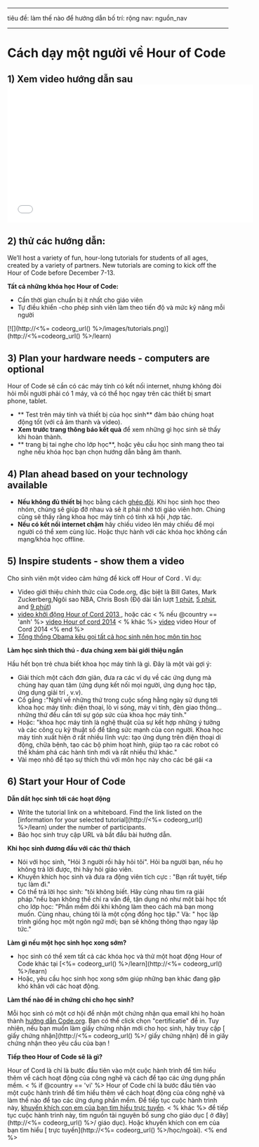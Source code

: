 * * *

tiêu đề: làm thế nào để hướng dẫn bố trí: rộng nav: nguồn_nav

* * *

# Cách dạy một người về Hour of Code

## 1) Xem video hướng dẫn sau <iframe width="560" height="315" src="//www.youtube.com/embed/tQeSke4hIds" frameborder="0" allowfullscreen></iframe>
## 2) thử các hướng dẫn:

We’ll host a variety of fun, hour-long tutorials for students of all ages, created by a variety of partners. New tutorials are coming to kick off the Hour of Code before December 7-13.

**Tất cả những khóa học Hour of Code:**

  * Cần thời gian chuẩn bị ít nhất cho giáo viên
  * Tự điều khiển -cho phép sinh viên làm theo tiến độ và mức kỹ năng mỗi người

[![](http://<%= codeorg_url() %>/images/tutorials.png)](http://<%=codeorg_url() %>/learn)

## 3) Plan your hardware needs - computers are optional

Hour of Code sẽ cần có các máy tính có kết nối internet, nhưng không đòi hỏi mỗi người phải có 1 máy, và có thể học ngay trên các thiết bị smart phone, tablet.

  * ** Test trên máy tính và thiết bị của học sinh** đảm bảo chúng hoạt động tốt (với cả âm thanh và video).
  * **Xem trước trang thông báo kết quả** để xem những gì học sinh sẽ thấy khi hoàn thành. 
  * ** trang bị tai nghe cho lớp học**, hoặc yêu cầu học sinh mang theo tai nghe nếu khóa học bạn chọn hướng dẫn bằng âm thanh.

## 4) Plan ahead based on your technology available

  * **Nếu không đủ thiết bị** học bằng cách [ ghép đôi](http://www.ncwit.org/resources/pair-programming-box-power-collaborative-learning). Khi học sinh học theo nhóm, chúng sẽ giúp đỡ nhau và sẽ ít phải nhờ tới giáo viên hơn. Chúng cũng sẽ thấy rằng khoa học máy tính có tính xã hội ,hợp tác.
  * **Nếu có kết nối internet chậm** hãy chiếu video lên máy chiếu để mọi người có thể xem cùng lúc. Hoặc thực hành với các khóa học không cần mạng/khóa học offline.

## 5) Inspire students - show them a video

Cho sinh viên một video cảm hứng để kick off Hour of Cord . Ví dụ:

  * Video giới thiệu chính thức của Code.org, đặc biệt là Bill Gates, Mark Zuckerberg,Ngôi sao NBA, Chris Bosh (Độ dài lần lượt [1 phút](https://www.youtube.com/watch?v=qYZF6oIZtfc), [5 phút](https://www.youtube.com/watch?v=nKIu9yen5nc), and [9 phút](https://www.youtube.com/watch?v=dU1xS07N-FA))
  * [video khởi động Hour of Cord 2013 ](https://www.youtube.com/watch?v=FC5FbmsH4fw), hoặc các < % nếu @country == 'anh' %> [ video Hour of cord 2014](https://www.youtube.com/watch?v=96B5-JGA9EQ) < % khác %> [ video](https://www.youtube.com/watch?v=rH7AjDMz_dc&index=2&list=PLzdnOPI1iJNe1WmdkMG-Ca8cLQpdEAL7Q) video Hour of Cord 2014 <% end %>
  * [Tổng thống Obama kêu gọi tất cả học sinh nên học môn tin học](https://www.youtube.com/watch?v=6XvmhE1J9PY)

**Làm học sinh thích thú - đưa chúng xem bài giới thiệu ngắn**

Hầu hết bọn trẻ chưa biết khoa học máy tính là gì. Đây là một vài gợi ý:

  * Giải thích một cách đơn giản, đưa ra các ví dụ về các ứng dụng mà chúng hay quan tâm (ứng dụng kết nối mọi người, ứng dụng học tập, ứng dụng giải trí , v.v).
  * Cố gắng :"Nghĩ về những thứ trong cuộc sống hằng ngày sử dụng tới khoa học máy tính: điện thoại, lò vi sóng, máy vi tính, đèn giao thông... những thứ đều cần tới sự góp sức của khoa học máy tính."
  * Hoặc: "khoa học máy tính là nghệ thuật của sự kết hợp những ý tưởng và các công cụ kỹ thuật số để tăng sức mạnh của con người. Khoa học máy tính xuất hiện ở rất nhiều lĩnh vực: tạo ứng dụng trên điện thoại di động, chữa bệnh, tạo các bộ phim hoạt hình, giúp tạo ra các robot có thể khám phá các hành tinh mới và rất nhiều thứ khác."
  * Vài mẹo nhỏ để tạo sự thích thú với môn học này cho các bé gái <a

## 6) Start your Hour of Code

**Dẫn dắt học sinh tới các hoạt động**

  * Write the tutorial link on a whiteboard. Find the link listed on the [information for your selected tutorial](http://<%= codeorg_url() %>/learn) under the number of participants. 
  * Bảo học sinh truy cập URL và bắt đầu bài hướng dẫn.

**Khi học sinh đương đầu với các thử thách**

  * Nói với học sinh, "Hỏi 3 người rồi hãy hỏi tôi". Hỏi ba người bạn, nếu họ không trả lời được, thì hãy hỏi giáo viên.
  * Khuyến khích học sinh và đưa ra động viên tích cực : "Bạn rất tuyệt, tiếp tục làm đi."
  * Có thể trả lời học sinh: "tôi không biết. Hãy cùng nhau tìm ra giải pháp."nếu bạn không thể chỉ ra vấn đề, tận dụng nó như một bài học tốt cho lớp học: "Phần mềm đôi khi không làm theo cách mà bạn mong muốn. Cùng nhau, chúng tôi là một cộng đồng học tập." Và: " học lập trình giống học một ngôn ngữ mới; bạn sẽ không thông thạo ngay lập tức."

**Làm gì nếu một học sinh học xong sớm?**

  * học sinh có thể xem tất cả các khóa học và thử một hoạt động Hour of Code khác tại [<%= codeorg_url() %>/learn](http://<%= codeorg_url() %>/learn)
  * Hoặc, yêu cầu học sinh học xong sớm giúp những bạn khác đang gặp khó khăn với các hoạt động.

**Làm thế nào để in chứng chỉ cho học sinh?**

Mỗi học sinh có một cơ hội để nhận một chứng nhận qua email khi họ hoàn thành [hướng dẫn Code.org](http://studio.code.org). Bạn có thể click chọn "certificatie" để in. Tuy nhiên, nếu bạn muốn làm giấy chứng nhận mới cho học sinh, hãy truy cập [ giấy chứng nhận](http://<%= codeorg_url() %>/ giấy chứng nhận) để in giấy chứng nhận theo yêu cầu của bạn !

**Tiếp theo Hour of Code sẽ là gì?**

Hour of Cord là chỉ là bước đầu tiên vào một cuộc hành trình để tìm hiểu thêm về cách hoạt động của công nghệ và cách để tạo các ứng dụng phần mềm. < % if @country == 'vi' %> Hour of Code chỉ là bước đầu tiên vào một cuộc hành trình để tìm hiểu thêm về cách hoạt động của công nghệ và làm thế nào để tạo các ứng dụng phần mềm. Để tiếp tục cuộc hành trình này, [khuyến khích con em của bạn tìm hiểu trực tuyến](http://uk.code.org/learn/beyond). < % khác %> để tiếp tục cuộc hành trình này, tìm nguồn tài nguyên bổ sung cho giáo dục [ ở đây](http://<%= codeorg_url() %>/ giáo dục). Hoặc khuyến khích con em của bạn tìm hiểu [ trực tuyến](http://<%= codeorg_url() %>/học/ngoài). <% end %>